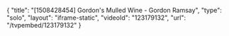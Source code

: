 {
    "title": "[1508428454] Gordon's Mulled Wine - Gordon Ramsay",
    "type": "solo",
    "layout": "iframe-static",
    "videoId": "123179132",
    "url": "\/tvpembed\/123179132"
}